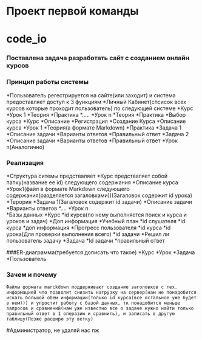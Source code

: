 # Проект первой команды

# code_io

### Поставлена задача разработать сайт с созданием онлайн курсов

### Принцип работы системы
*Пользователь регестрируется на сайте(или заходит) и система предоставляет доступ к 3 функциям
    *Личный Кабинет(спсисок всех курсов которые проходит пользователь) по следующей системе
        *Курс
            *Урок 1
                *Теория
                *Практика
            *.....
            *Урок n
                *Теория 
                *Практика
    *Выбор курса
        *Курс
            *Описание
            *Регистрация
    *Создание Курса
        *Описание курса
        *Урок 1
            *Теория(а формате Markdown)
            *Практика
                *Задача 1
                    *Описание задачи
                    *Варианты ответов
                    *Правильный ответ
                *Задача 2
                    *Описание задачи
                    *Варианты ответов
                    *Правильный ответ
        *Урок n(Аналогично)
### Реализация
*Структура ситемы предстваляет
    *Курс предстваляет собой папку(название ее id) следующего содержания
        *Описание курса
        *Урок1(файл в формате Markdown  следующего содержания(разделяется загаловками))(Загаловок содержит id урока)
            *Терория
            *Задача 1(Загаловок содержит id задачи)
                *Описание задачи
                *Варианты ответов
        *....
        *Урок n                  
    *Базы данных
        *Курс
            *id курса(по нему выполняется поиск и курса и уроков и задач)
            *Доп информация
        *Учебный план
            *id слушателя
            *id курса
            *доп информация
        *Прогресс пользователя
            *id курса
            *id урока(Для проверки выполнения всего)
            *id задачи
            *Решил ли пользователь задачу
        *Задача
            *Id задачи
            *правильный ответ

###ER-диаграмма(требуется дописать что такое)
        *Курс
            *Урок
                *Задача
        *Пользователь
### Зачем и почему
    
    Файлы формата marckdown поддерживают создание заголовков с тех. информацией что позволит снизить нагрузку на сервер(нам не понадобится искать большой обем информации(только id курса(все остальное уже будет в нем))) и упростит работу с базой данных, тк понадобится меньше запросов и сравнений(нам уже известно все о задаче нужно найти только правильный ответ в 1 операзию и сравнить), и записать в другую таблицу(Позже расширю эту ветку)
#Администратор, не удаляй нас пж